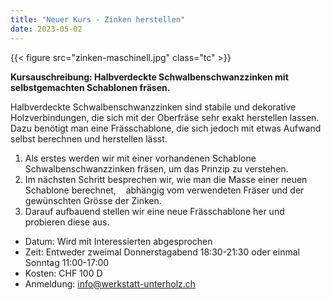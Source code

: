 ```yaml
---
title: "Neuer Kurs - Zinken herstellen"
date: 2023-05-02
---
```


{{< figure src="zinken-maschinell.jpg" class="tc" >}}

**Kursauschreibung: Halbverdeckte Schwalbenschwanzzinken mit selbstgemachten Schablonen fräsen.**

Halbverdeckte Schwalbenschwanzzinken sind stabile und dekorative Holzverbindungen,
die sich mit der Oberfräse sehr exakt herstellen lassen. Dazu benötigt man eine Frässchablone,
die sich jedoch mit etwas Aufwand selbst berechnen und herstellen lässt.

1) Als erstes werden wir mit einer vorhandenen Schablone Schwalbenschwanzzinken fräsen, um das Prinzip zu verstehen.
1) Im nächsten Schritt besprechen wir, wie man die Masse einer neuen Schablone berechnet,
   abhängig vom verwendeten Fräser und der gewünschten Grösse der Zinken.
1) Darauf aufbauend stellen wir eine neue Frässchablone her und probieren diese aus.

- Datum: Wird mit Interessierten abgesprochen  
- Zeit: Entweder zweimal Donnerstagabend 18:30-21:30 oder einmal Sonntag 11:00-17:00  
- Kosten: CHF 100 D
- Anmeldung: info@werkstatt-unterholz.ch
